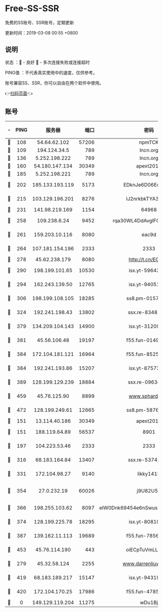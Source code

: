 # Free-SS-SSR

免费的SS账号、SSR账号，定期更新

更新时间：2019-03-08 00:55 +0800

## 说明

状态     ：🙂 - 良好 🙁 - 多次连接失败或连接超时

PING值   ：不代表真实使用中的速度，仅供参考。

账号兼容SS、SSR，你可以自由在两个软件中使用。

👉[扫码页面](https://liesauer.github.io/Free-SS-SSR/)👈

## 账号

|-|PING|服务器|端口|密码|加密方式|区域|
|:----:|:----:|:-----:|-----:|:----:|:----:|:----:|
|🙂|108|54.64.62.102|57206|npmTCK|rc4-md5|JP|
|🙂|109|194.124.34.5|789|lncn.org|rc4|JP|
|🙂|136|5.252.198.222|789|lncn.org|rc4|JP|
|🙂|160|54.180.147.134|30349|apext2019|chacha20|KR|
|🙂|185|5.252.198.221|789|lncn.org|rc4|JP|
|🙂|202|185.133.193.119|5173|EDknJe6D06EoWDaw|aes-256-cfb|US|
|🙂|215|103.129.196.201|8276|lJ2nrkbkTYA30wv0|aes-256-cfb|US|
|🙂|231|141.98.219.169|1154|64968|chacha20|US|
|🙂|258|109.238.6.24|9452|rqa30WL4DdAvgIFG6Fs3znzTa|aes-256-cfb|FR|
|🙂|261|159.203.10.116|8080|eac9d|aes-256-cfb|CA|
|🙂|264|107.181.154.196|2333|2333|aes-256-cfb|US|
|🙂|278|45.62.238.179|8080|http://t.cn/EGJIyrl|rc4-md5|CA|
|🙂|290|198.199.101.65|10530|isx.yt-59643957|aes-256-cfb|US|
|🙂|294|162.243.139.50|12765|isx.yt-94051711|aes-256-cfb|US|
|🙂|306|198.199.108.105|18285|ss8.pm-01574549|aes-256-cfb|US|
|🙂|324|192.241.198.43|13802|ssx.re-83481697|aes-256-cfb|US|
|🙂|379|134.209.104.143|14900|isx.yt-31209603|aes-256-cfb|SG|
|🙂|381|45.56.106.48|19197|f55.fun-01494565|aes-256-cfb|US|
|🙂|384|172.104.181.121|16964|f55.fun-85258208|aes-256-cfb|SG|
|🙂|384|192.241.193.86|15207|isx.yt-87573617|aes-256-cfb|US|
|🙂|389|128.199.129.239|18884|ssx.re-09634960|aes-256-cfb|SG|
|🙂|459|45.76.125.90|8899|www.sphard.com|aes-256-cfb|AU|
|🙂|472|128.199.249.61|12665|ss8.pm-58768243|aes-256-cfb|SG|
|🙂|151|13.114.40.186|30349|apext2019|chacha20|JP|
|🙂|151|188.119.64.89|56537|8901|aes-256-cfb|RU|
|🙂|197|104.223.53.46|2333|2333|aes-256-cfb|US|
|🙂|316|68.183.164.84|13407|ssx.re-53745129|aes-256-cfb|US|
|🙂|331|172.104.98.27|9140|likky1415|aes-256-cfb|JP|
|🙂|354|27.0.232.19|60026|j9U82U53|xchacha20-ietf-poly1305|HK|
|🙂|366|198.255.103.62|8097|eIW0Dnk69454e6nSwuspv9DmS201tQ0D|aes-256-cfb|US|
|🙂|374|128.199.225.78|18295|isx.yt-80810845|aes-256-cfb|SG|
|🙂|387|139.162.11.113|19689|f55.fun-78561248|aes-256-cfb|SG|
|🙂|453|45.76.114.190|443|oiECpTuVmLLxk4Ts|aes-256-cfb|AU|
|🙁|279|45.32.58.124|2255|www.darrenliuwei.com|aes-256-cfb|JP|
|🙁|419|68.183.189.217|15147|isx.yt-94319224|aes-256-cfb|SG|
|🙁|420|172.104.170.25|17986|f55.fun-47859679|aes-256-cfb|SG|
|🙁|0|149.129.119.204|11275|wDu1Bj|rc4-md5|HK|
